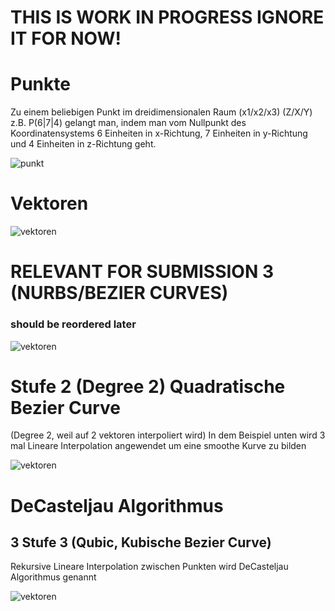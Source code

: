 # THIS IS WORK IN PROGRESS IGNORE IT FOR NOW!

# Punkte

Zu einem beliebigen Punkt im dreidimensionalen Raum (x1/x2/x3) (Z/X/Y) z.B. P(6|7|4) gelangt man,
indem man vom Nullpunkt des Koordinatensystems 6 Einheiten in x-Richtung, 7 Einheiten in y-Richtung und 4 Einheiten in z-Richtung geht. 

![punkt](https://i.imgur.com/qa9JtGk.jpg)

# Vektoren

![vektoren](https://i.imgur.com/ZldNMYN.jpg)




# RELEVANT FOR SUBMISSION 3 (NURBS/BEZIER CURVES)
### should be reordered later

![vektoren](https://i.imgur.com/hESEKfE.jpg)

# Stufe 2 (Degree 2) Quadratische Bezier Curve
(Degree 2, weil auf 2 vektoren interpoliert wird)
In dem Beispiel unten wird 3 mal Lineare Interpolation angewendet um eine smoothe Kurve zu bilden

![vektoren](https://i.imgur.com/KfE5RQW.jpg)

# DeCasteljau Algorithmus
## 3 Stufe 3 (Qubic, Kubische Bezier Curve)

Rekursive Lineare Interpolation zwischen Punkten wird DeCasteljau Algorithmus genannt

![vektoren](https://i.imgur.com/i0RbCwk.jpg)